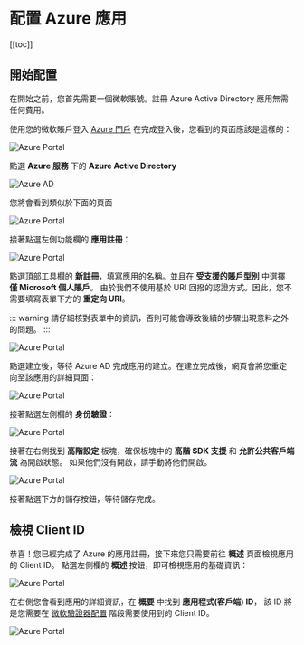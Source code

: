 # 配置 Azure 應用

[[toc]]

## 開始配置

在開始之前，您首先需要一個微軟賬號。註冊 Azure Active Directory 應用無需任何費用。

使用您的微軟賬戶登入 [Azure 門戶](https://portal.azure.com/#home)
在完成登入後，您看到的頁面應該是這樣的：

![Azure Portal](/img/projbobcat/installationAndConfig/configMSAuth/step_1.png)

點選 **Azure 服務** 下的 **Azure Active Directory**

![Azure AD](/img/projbobcat/installationAndConfig/configMSAuth/azure_ad.png)

您將會看到類似於下面的頁面

![Azure Portal](/img/projbobcat/installationAndConfig/configMSAuth/step_2.png)

接著點選左側功能欄的 **應用註冊**：

![Azure Portal](/img/projbobcat/installationAndConfig/configMSAuth/reg_app.png)

點選頂部工具欄的 **新註冊**，填寫應用的名稱。並且在 **受支援的賬戶型別** 中選擇 **僅 Microsoft 個人賬戶**。
由於我們不使用基於 URI 回撥的認證方式。因此，您不需要填寫表單下方的 **重定向 URI**。

::: warning
請仔細核對表單中的資訊，否則可能會導致後續的步驟出現意料之外的問題。
:::

![Azure Portal](/img/projbobcat/installationAndConfig/configMSAuth/step_3.png)

點選建立後，等待 Azure AD 完成應用的建立。在建立完成後，網頁會將您重定向至該應用的詳細頁面：

![Azure Portal](/img/projbobcat/installationAndConfig/configMSAuth/step_4.png)

接著點選左側欄的 **身份驗證**：

![Azure Portal](/img/projbobcat/installationAndConfig/configMSAuth/identity_verification.png)

接著在右側找到 **高階設定** 板塊，確保板塊中的 **高階 SDK 支援** 和 **允許公共客戶端流** 為開啟狀態。
如果他們沒有開啟，請手動將他們開啟。

![Azure Portal](/img/projbobcat/installationAndConfig/configMSAuth/id_advanced_settings.png)

接著點選下方的儲存按鈕，等待儲存完成。

## 檢視 Client ID

恭喜！您已經完成了 Azure 的應用註冊，接下來您只需要前往 **概述** 頁面檢視應用的 Client ID。
點選左側欄的 **概述** 按鈕，即可檢視應用的基礎資訊：

![Azure Portal](/img/projbobcat/installationAndConfig/configMSAuth/about.png)

在右側您會看到應用的詳細資訊，在 **概要** 中找到 **應用程式(客戶端) ID**，
該 ID 將是您需要在 [微軟驗證器配置](/projbobcat/installationAndConfig) 階段需要使用到的 Client ID。

![Azure Portal](/img/projbobcat/installationAndConfig/configMSAuth/about_block.png)
